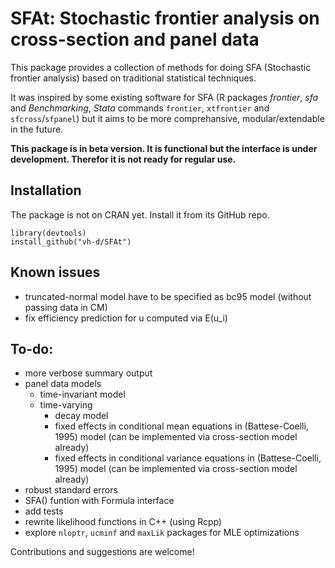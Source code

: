 SFAt: Stochastic frontier analysis on cross-section and panel data
==================================================================

This package provides a collection of methods for doing SFA (Stochastic frontier analysis) based on traditional statistical techniques.

It was inspired by some existing software for SFA (R packages *frontier*, *sfa* and *Benchmarking*, *Stata* commands `frontier`, `xtfrontier` and `sfcross`/`sfpanel`) but it aims to be more comprehansive, modular/extendable in the future. 

**This package is in beta version. It is functional but the interface is under development. Therefor it is not ready for regular use.**

Installation
------------

The package is not on CRAN yet. Install it from its GitHub repo.

```{r}
library(devtools)
install_github("vh-d/SFAt")
```

Known issues
-----------
- truncated-normal model have to be specified as bc95 model (without passing data in CM) 
- fix efficiency prediction for u computed via E(u_i)

To-do:
------

- more verbose summary output
- panel data models
    - time-invariant model
    - time-varying
      - decay model
      - fixed effects in conditional mean equations in (Battese-Coelli, 1995) model (can be implemented via cross-section model already)
      - fixed effects in conditional variance equations in (Battese-Coelli, 1995) model (can be implemented via cross-section model already)
- robust standard errors
- SFA() funtion with Formula interface 
- add tests
- rewrite likelihood functions in C++ (using Rcpp) 
- explore `nloptr`, `ucminf` and `maxLik` packages for MLE optimizations  

Contributions and suggestions are welcome!